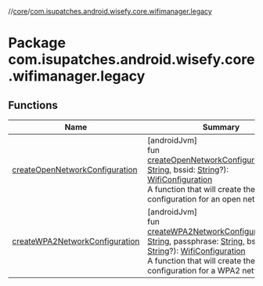 //[core](../../index.md)/[com.isupatches.android.wisefy.core.wifimanager.legacy](index.md)

# Package com.isupatches.android.wisefy.core.wifimanager.legacy

## Functions

| Name | Summary |
|---|---|
| [createOpenNetworkConfiguration](create-open-network-configuration.md) | [androidJvm]<br>fun [createOpenNetworkConfiguration](create-open-network-configuration.md)(ssid: [String](https://kotlinlang.org/api/latest/jvm/stdlib/kotlin/-string/index.html), bssid: [String](https://kotlinlang.org/api/latest/jvm/stdlib/kotlin/-string/index.html)?): [WifiConfiguration](https://developer.android.com/reference/kotlin/android/net/wifi/WifiConfiguration.html)<br>A function that will create the network configuration for an open network. |
| [createWPA2NetworkConfiguration](create-w-p-a2-network-configuration.md) | [androidJvm]<br>fun [createWPA2NetworkConfiguration](create-w-p-a2-network-configuration.md)(ssid: [String](https://kotlinlang.org/api/latest/jvm/stdlib/kotlin/-string/index.html), passphrase: [String](https://kotlinlang.org/api/latest/jvm/stdlib/kotlin/-string/index.html), bssid: [String](https://kotlinlang.org/api/latest/jvm/stdlib/kotlin/-string/index.html)?): [WifiConfiguration](https://developer.android.com/reference/kotlin/android/net/wifi/WifiConfiguration.html)<br>A function that will create the network configuration for a WPA2 network. |
